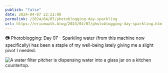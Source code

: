 ```yaml
---
publish: "false"
date: 2024-04-07 22:21:09
permalink: /2024/04/07/photoblogging-day-sparkling
url: https://ericmwalk.blog/2024/04/07/photoblogging-day-sparkling.html
---
```


📷 Photoblogging: Day 07 -
Sparkling water (from this machine now specifically) has been a staple of my well-being lately giving me a slight pivot I needed.

![A water filter pitcher is dispensing water into a glass jar on a kitchen countertop.](https://ericmwalk.blog/uploads/2024/img-8503-edited.jpeg)
